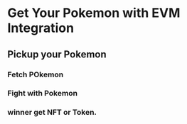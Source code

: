# Get Your Pokemon with EVM Integration

## Pickup your Pokemon 

### Fetch POkemon
### Fight with Pokemon 

### winner get NFT or Token.
